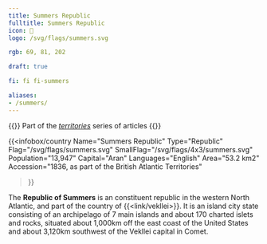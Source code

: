 ```yaml
---
title: Summers Republic
fulltitle: Summers Republic
icon: 🦀
logo: /svg/flags/summers.svg

rgb: 69, 81, 202

draft: true

fi: fi fi-summers

aliases:
- /summers/
---
```

{{<note series>}}
 Part of the *[territories](/territories/)* series of articles
{{</note>}}

{{<infobox/country
	 Name="Summers Republic"
	 Type="Republic"
	 Flag="/svg/flags/summers.svg"
	 SmallFlag="/svg/flags/4x3/summers.svg"
	 Population="13,947"
	 Capital="Aran"
	 Languages="English"
	 Area="53.2 km2"
	 Accession="1836, as part of the British Atlantic Territories"
 >}}

The <span class="fi fi-summers"></span> **Republic of Summers** is an constituent republic in the western North Atlantic, and part of the country of {{<link/vekllei>}}. It is an island city state consisting of an archipelago of 7 main islands and about 170 charted islets and rocks, situated about 1,000km off the east coast of the United States and about 3,120km southwest of the Vekllei capital in Comet.